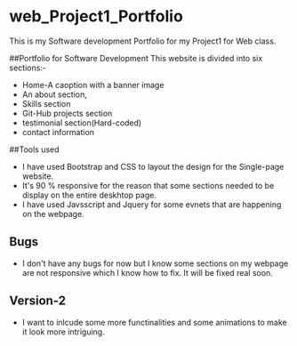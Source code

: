 # web_Project1_Portfolio
This is my Software development Portfolio for my Project1 for Web class.

##Portfolio for Software Development
This website is divided into six sections:-
* Home-A caoption with a banner image
* An about section,
* Skills section
* Git-Hub projects section
* testimonial section(Hard-coded)
* contact information 

##Tools used
* I have used Bootstrap and CSS to layout the design for the Single-page website. 
* It's 90 % responsive for the reason that some sections needed to be display on the entire deskhtop page. 
* I have used Javsscript and Jquery for some evnets that are happening on the webpage.

## Bugs
* I don't have any bugs for now but I know some sections on my webpage are not responsive which I know how to fix. It will be fixed real soon.

## Version-2
* I want to inlcude some more functinalities and some animations to make it look more intriguing.

